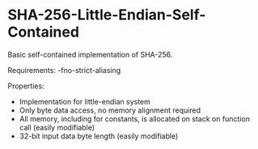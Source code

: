 # SHA-256-Little-Endian-Self-Contained

Basic self-contained implementation of SHA-256.

Requirements: -fno-strict-aliasing

Properties: 
- Implementation for little-endian system
- Only byte data access, no memory alignment required
- All memory, including for constants, is allocated on stack on function call (easily modifiable)
- 32-bit input data byte length (easily modifiable)

